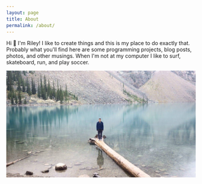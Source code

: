 ```yaml
---
layout: page
title: About
permalink: /about/
---
```


Hi 👋  I'm Riley! I like to create things and this is my place to do exactly that. Probably what you'll find here are some programming projects, blog posts, photos, and other musings. When I'm not at my computer I like to surf, skateboard, run, and play soccer.

![Me](assets/images/photos/about_pic.jpg)